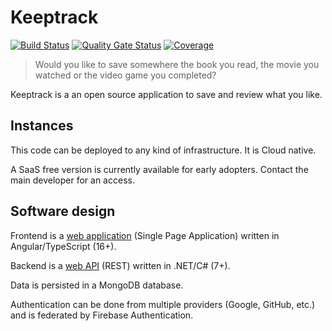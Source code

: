# Keeptrack

[![Build Status](https://dev.azure.com/devprofr/open-source/_apis/build/status/keeptrack-ci?branchName=master)](https://dev.azure.com/devprofr/open-source/_build/latest?definitionId=26&branchName=master)
[![Quality Gate Status](https://sonarcloud.io/api/project_badges/measure?project=devpro.keep-track&metric=alert_status)](https://sonarcloud.io/dashboard?id=devpro.keep-track)
[![Coverage](https://sonarcloud.io/api/project_badges/measure?project=devpro.keep-track&metric=coverage)](https://sonarcloud.io/dashboard?id=devpro.keep-track)

> Would you like to save somewhere the book you read, the movie you watched or the video game you completed?

Keeptrack is a an open source application to save and review what you like.

## Instances

This code can be deployed to any kind of infrastructure. It is Cloud native.

A SaaS free version is currently available for early adopters. Contact the main developer for an access.

## Software design

Frontend is a [web application](angular-bootstrap/README.md) (Single Page Application) written in Angular/TypeScript (16+).

Backend is a [web API](dotnet/README.md) (REST) written in .NET/C# (7+).

Data is persisted in a MongoDB database.

Authentication can be done from multiple providers (Google, GitHub, etc.) and is federated by Firebase Authentication.
